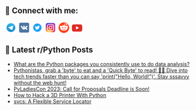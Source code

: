 ## 🔎 Connect with me:
[<img src="https://github.com/bullbesh/bullbesh/blob/main/images/Telegram.png" width="32" height="32" />](https://t.me/bullbesh)
[<img src="https://github.com/bullbesh/bullbesh/blob/main/images/VK.png" width="32" height="32" />](https://vk.com/bullbesh)
[<img src="https://github.com/bullbesh/bullbesh/blob/main/images/Twitter.png" width="32" height="32" />](https://twitter.com/bullbesh1)
[<img src="https://github.com/bullbesh/bullbesh/blob/main/images/Instagram.png" width="32" height="32" />](https://www.instagram.com/bullbesh)
[<img src="https://github.com/bullbesh/bullbesh/blob/main/images/Reddit.png" width="32" height="32" />](https://www.reddit.com/user/bullbesh)
[<img src="https://github.com/bullbesh/bullbesh/blob/main/images/YouTube.png" width="32" height="32" />](https://www.youtube.com/channel/UCtfjRs6uzgq5mfm8S06WTcg)

## 📕 Latest r/Python Posts
<!-- BLOG-POST-LIST:START -->
- [What are the Python packages you consistently use to do data analysis?](https://www.reddit.com/r/Python/comments/16czwre/what_are_the_python_packages_you_consistently_use/)
- [Pythonistas, grab a &#39;byte&#39; to eat and a &#39;Quick Byte&#39; to read! 🍔🐍 Dive into tech trends faster than you can say &#39;print&lpar;&quot;Hello, World!&quot;&rpar;&#39;. Stay sssavvy without the web hunt!](https://www.reddit.com/r/Python/comments/16czru1/pythonistas_grab_a_byte_to_eat_and_a_quick_byte/)
- [PyLadiesCon 2023: Call for Proposals Deadline is Soon!](https://www.reddit.com/r/Python/comments/16csgv5/pyladiescon_2023_call_for_proposals_deadline_is/)
- [How to Hack a 3D Printer With Python](https://www.reddit.com/r/Python/comments/16cleut/how_to_hack_a_3d_printer_with_python/)
- [svcs: A Flexible Service Locator](https://www.reddit.com/r/Python/comments/16cle8r/svcs_a_flexible_service_locator/)
<!-- BLOG-POST-LIST:END -->
